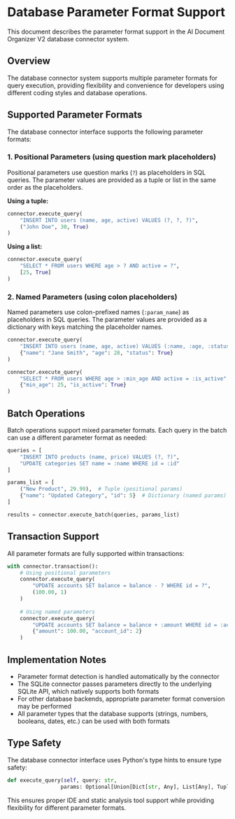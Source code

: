 # Database Parameter Format Support

This document describes the parameter format support in the AI Document Organizer V2 database connector system.

## Overview

The database connector system supports multiple parameter formats for query execution, providing flexibility and convenience for developers using different coding styles and database operations.

## Supported Parameter Formats

The database connector interface supports the following parameter formats:

### 1. Positional Parameters (using question mark placeholders)

Positional parameters use question marks (`?`) as placeholders in SQL queries. The parameter values are provided as a tuple or list in the same order as the placeholders.

**Using a tuple:**
```python
connector.execute_query(
    "INSERT INTO users (name, age, active) VALUES (?, ?, ?)",
    ("John Doe", 30, True)
)
```

**Using a list:**
```python
connector.execute_query(
    "SELECT * FROM users WHERE age > ? AND active = ?",
    [25, True]
)
```

### 2. Named Parameters (using colon placeholders)

Named parameters use colon-prefixed names (`:param_name`) as placeholders in SQL queries. The parameter values are provided as a dictionary with keys matching the placeholder names.

```python
connector.execute_query(
    "INSERT INTO users (name, age, active) VALUES (:name, :age, :status)",
    {"name": "Jane Smith", "age": 28, "status": True}
)
```

```python
connector.execute_query(
    "SELECT * FROM users WHERE age > :min_age AND active = :is_active",
    {"min_age": 25, "is_active": True}
)
```

## Batch Operations

Batch operations support mixed parameter formats. Each query in the batch can use a different parameter format as needed:

```python
queries = [
    "INSERT INTO products (name, price) VALUES (?, ?)",
    "UPDATE categories SET name = :name WHERE id = :id"
]

params_list = [
    ("New Product", 29.99),  # Tuple (positional params)
    {"name": "Updated Category", "id": 5}  # Dictionary (named params)
]

results = connector.execute_batch(queries, params_list)
```

## Transaction Support

All parameter formats are fully supported within transactions:

```python
with connector.transaction():
    # Using positional parameters
    connector.execute_query(
        "UPDATE accounts SET balance = balance - ? WHERE id = ?",
        (100.00, 1)
    )
    
    # Using named parameters
    connector.execute_query(
        "UPDATE accounts SET balance = balance + :amount WHERE id = :account_id",
        {"amount": 100.00, "account_id": 2}
    )
```

## Implementation Notes

- Parameter format detection is handled automatically by the connector
- The SQLite connector passes parameters directly to the underlying SQLite API, which natively supports both formats
- For other database backends, appropriate parameter format conversion may be performed
- All parameter types that the database supports (strings, numbers, booleans, dates, etc.) can be used with both formats

## Type Safety

The database connector interface uses Python's type hints to ensure type safety:

```python
def execute_query(self, query: str, 
                 params: Optional[Union[Dict[str, Any], List[Any], Tuple[Any, ...]]] = None) -> Dict[str, Any]:
```

This ensures proper IDE and static analysis tool support while providing flexibility for different parameter formats.
